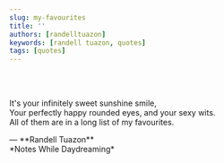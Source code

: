 ```yaml
---
slug: my-favourites
title: ''
authors: [randelltuazon]
keywords: [randell tuazon, quotes]
tags: [quotes]
---
```


<br/><br/>

It's your infinitely sweet sunshine smile,  
Your perfectly happy rounded eyes, and your sexy wits.  
All of them are in a long list of my favourites.  

<footer>— **Randell Tuazon** <div class="text-sm mt-2">*Notes While Daydreaming*</div></footer>
